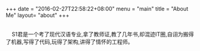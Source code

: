 +++
date = "2016-02-27T22:58:22+08:00"
menu = "main"
title = "About Me"
layout= "about"
+++

  <br>
  &nbsp;&nbsp;&nbsp;&nbsp;S1君是一个考了现代汉语专业,拿了教师证,教了几年书,却混迹IT圈,自诩为搬得了机器,写得了代码,玩得了架构,讲得了情怀的工程师。
  

  
